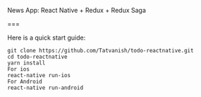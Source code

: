 
News App: React Native + Redux + Redux Saga

===

Here is a quick start guide:

```
git clone https://github.com/Tatvanish/todo-reactnative.git
cd todo-reactnative
yarn install
For ios 
react-native run-ios
For Android 
react-native run-android
```
